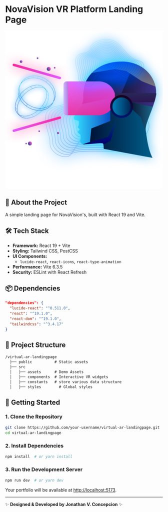 # NovaVision VR Platform Landing Page

![NovaVision Header](./public/brand.png)

## 🚀 About the Project  
A simple landing page for NovaVision's, built with React 19 and Vite.

## 🛠️ Tech Stack  
- **Framework:** React 19 + Vite  
- **Styling:** Tailwind CSS, PostCSS  
- **UI Components:**  
  - `lucide-react`, `react-icons`, `react-type-animation`  
- **Performance:** Vite 6.3.5  
- **Security:** ESLint with React Refresh  

## 📦 Dependencies
```json
"dependencies": {
  "lucide-react": "^0.511.0",
  "react": "^19.1.0",
  "react-dom": "^19.1.0",
  "tailwindcss": "^3.4.17"
}
```

## 📂 Project Structure
```
/virtual-ar-landingpage
  ├── public          # Static assets
  ├── src
  │   ├── assets      # Demo Assets
  │   ├── components  # Interactive VR widgets
  │   ├── constants   # store various data structure
  │   ├── styles        # Global styles
```

## 🚀 Getting Started
### 1. Clone the Repository
```bash
git clone https://github.com/your-username/virtual-ar-landingpage.git
cd virtual-ar-landingpage
```

### 2. Install Dependencies
```bash
npm install  # or yarn install
```

### 3. Run the Development Server
```bash
npm run dev  # or yarn dev
```
Your portfolio will be available at [http://localhost:5173](http://localhost:5173).

---
✨ **Designed & Developed by Jonathan V. Concepcion** ✨